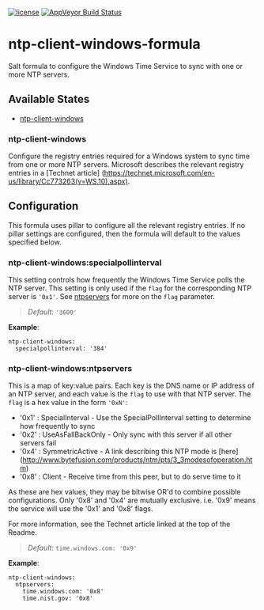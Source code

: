 [![license](https://img.shields.io/github/license/MetroStar/ntp-client-windows-formula.svg)](./LICENSE)
[![AppVeyor Build Status](https://ci.appveyor.com/api/projects/status/github/MetroStar/ntp-client-windows-formula?branch=master&svg=true)](https://ci.appveyor.com/project/MetroStar/ntp-client-windows-formula)

# ntp-client-windows-formula
Salt formula to configure the Windows Time Service to sync with one or more
NTP servers.


## Available States

- [ntp-client-windows](#ntp-client-windows)


### ntp-client-windows

Configure the registry entries required for a Windows system to sync time from
one or more NTP servers. Microsoft describes the relevant registry entries in
a [Technet article]
(https://technet.microsoft.com/en-us/library/Cc773263(v=WS.10).aspx).


## Configuration

This formula uses pillar to configure all the relevant registry entries. If no
pillar settings are configured, then the formula will default to the values
specified below.


### ntp-client-windows:specialpollinterval

This setting controls how frequently the Windows Time Service polls the NTP
server. This setting is only used if the `flag` for the corresponding NTP
server is `'0x1'`. See [ntpservers](#ntp-client-windows:ntpservers) for more
on the `flag` parameter.

>*Default*: `'3600'`

**Example**:

```
ntp-client-windows:
  specialpollinterval: '384'
```


### ntp-client-windows:ntpservers

This is a map of key:value pairs. Each key is the DNS name or IP address of an
NTP server, and each value is the `flag` to use with that NTP server. The
`flag` is a hex value in the form `'0xN'`:

- '0x1' : SpecialInterval - Use the SpecialPollInterval setting to determine
how frequently to sync
- '0x2' : UseAsFallBackOnly - Only sync with this server if all other servers fail
- '0x4' : SymmetricActive - A link describing this NTP mode is [here]
(http://www.bytefusion.com/products/ntm/pts/3_3modesofoperation.htm)
- '0x8' : Client - Receive time from this peer, but to do serve time to it

As these are hex values, they may be bitwise OR'd to combine possible
configurations. Only '0x8' and '0x4' are mutually exclusive. i.e. '0x9' means
the service will use the '0x1' and '0x8' flags.

For more information, see the Technet article linked at the top of the Readme.

>*Default*: `time.windows.com: '0x9'`

**Example**:

```
ntp-client-windows:
  ntpservers:
    time.windows.com: '0x8'
    time.nist.gov: '0x8'
```
